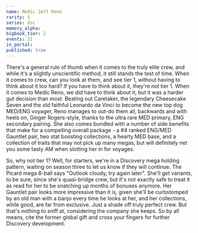 ```yaml
---
name: Medic Jett Reno
rarity: 5
series: dsc
memory_alpha:
bigbook_tier: 2
events: 21
in_portal:
published: true
---
```


There's a general rule of thumb when it comes to the truly elite crew, and while it's a slightly unscientific method, it still stands the test of time. When it comes to crew, can you look at them, and see tier 1, without having to think about it too hard? If you have to think about it, they're not tier 1. When it comes to Medic Reno, we did have to think about it, but it was a harder gut decision than most. Beating out Caretaker, the legendary Cheesecake Seven and the old faithful Leonardo da Vinci to become the new top dog MED/ENG voyager, Reno manages to out-do them all, backwards and with heels on, Ginger Rogers-style, thanks to the ultra rare MED primary, ENG secondary pairing. She also comes bundled with a number of side benefits that make for a compelling overall package - a #4 ranked ENG/MED Gauntlet pair, two stat boosting collections, a hearty MED base, and a collection of traits that may not pick up many megas, but will definitely net you some tasty AM when slotting her in for voyages. 

So, why not tier 1? Well, for starters, we're in a Discovery mega holding pattern, waiting on season three to let us know if they will continue. The Picard mega 8-ball says "Outlook cloudy, try again later". She'll get variants, to be sure, since she's quasi-bridge crew, but it's not exactly safe to treat it as read for her to be snatching up months of bonuses anymore. Her Gauntlet pair looks more impressive than it is, given she'll be curbstomped by an old man with a banjo every time he looks at her, and her collections, while good, are far from exclusive. Just a shade off truly perfect crew. But that's nothing to sniff at, considering the company she keeps. So by all means, cite the former global gift and cross your fingers for further Discovery development.
